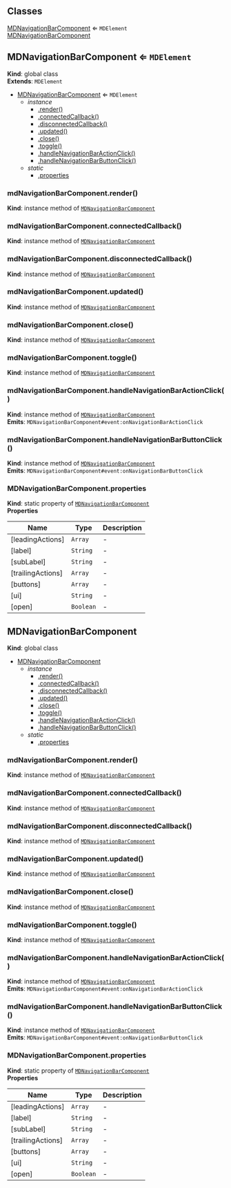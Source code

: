## Classes

<dl>
<dt><a href="#MDNavigationBarComponent">MDNavigationBarComponent</a> ⇐ <code>MDElement</code></dt>
<dd></dd>
<dt><a href="#MDNavigationBarComponent">MDNavigationBarComponent</a></dt>
<dd></dd>
</dl>

<a name="MDNavigationBarComponent"></a>

## MDNavigationBarComponent ⇐ <code>MDElement</code>
**Kind**: global class  
**Extends**: <code>MDElement</code>  

* [MDNavigationBarComponent](#MDNavigationBarComponent) ⇐ <code>MDElement</code>
    * _instance_
        * [.render()](#MDNavigationBarComponent+render)
        * [.connectedCallback()](#MDNavigationBarComponent+connectedCallback)
        * [.disconnectedCallback()](#MDNavigationBarComponent+disconnectedCallback)
        * [.updated()](#MDNavigationBarComponent+updated)
        * [.close()](#MDNavigationBarComponent+close)
        * [.toggle()](#MDNavigationBarComponent+toggle)
        * [.handleNavigationBarActionClick()](#MDNavigationBarComponent+handleNavigationBarActionClick)
        * [.handleNavigationBarButtonClick()](#MDNavigationBarComponent+handleNavigationBarButtonClick)
    * _static_
        * [.properties](#MDNavigationBarComponent.properties)

<a name="MDNavigationBarComponent+render"></a>

### mdNavigationBarComponent.render()
**Kind**: instance method of [<code>MDNavigationBarComponent</code>](#MDNavigationBarComponent)  
<a name="MDNavigationBarComponent+connectedCallback"></a>

### mdNavigationBarComponent.connectedCallback()
**Kind**: instance method of [<code>MDNavigationBarComponent</code>](#MDNavigationBarComponent)  
<a name="MDNavigationBarComponent+disconnectedCallback"></a>

### mdNavigationBarComponent.disconnectedCallback()
**Kind**: instance method of [<code>MDNavigationBarComponent</code>](#MDNavigationBarComponent)  
<a name="MDNavigationBarComponent+updated"></a>

### mdNavigationBarComponent.updated()
**Kind**: instance method of [<code>MDNavigationBarComponent</code>](#MDNavigationBarComponent)  
<a name="MDNavigationBarComponent+close"></a>

### mdNavigationBarComponent.close()
**Kind**: instance method of [<code>MDNavigationBarComponent</code>](#MDNavigationBarComponent)  
<a name="MDNavigationBarComponent+toggle"></a>

### mdNavigationBarComponent.toggle()
**Kind**: instance method of [<code>MDNavigationBarComponent</code>](#MDNavigationBarComponent)  
<a name="MDNavigationBarComponent+handleNavigationBarActionClick"></a>

### mdNavigationBarComponent.handleNavigationBarActionClick()
**Kind**: instance method of [<code>MDNavigationBarComponent</code>](#MDNavigationBarComponent)  
**Emits**: <code>MDNavigationBarComponent#event:onNavigationBarActionClick</code>  
<a name="MDNavigationBarComponent+handleNavigationBarButtonClick"></a>

### mdNavigationBarComponent.handleNavigationBarButtonClick()
**Kind**: instance method of [<code>MDNavigationBarComponent</code>](#MDNavigationBarComponent)  
**Emits**: <code>MDNavigationBarComponent#event:onNavigationBarButtonClick</code>  
<a name="MDNavigationBarComponent.properties"></a>

### MDNavigationBarComponent.properties
**Kind**: static property of [<code>MDNavigationBarComponent</code>](#MDNavigationBarComponent)  
**Properties**

| Name | Type | Description |
| --- | --- | --- |
| [leadingActions] | <code>Array</code> | - |
| [label] | <code>String</code> | - |
| [subLabel] | <code>String</code> | - |
| [trailingActions] | <code>Array</code> | - |
| [buttons] | <code>Array</code> | - |
| [ui] | <code>String</code> | - |
| [open] | <code>Boolean</code> | - |

<a name="MDNavigationBarComponent"></a>

## MDNavigationBarComponent
**Kind**: global class  

* [MDNavigationBarComponent](#MDNavigationBarComponent)
    * _instance_
        * [.render()](#MDNavigationBarComponent+render)
        * [.connectedCallback()](#MDNavigationBarComponent+connectedCallback)
        * [.disconnectedCallback()](#MDNavigationBarComponent+disconnectedCallback)
        * [.updated()](#MDNavigationBarComponent+updated)
        * [.close()](#MDNavigationBarComponent+close)
        * [.toggle()](#MDNavigationBarComponent+toggle)
        * [.handleNavigationBarActionClick()](#MDNavigationBarComponent+handleNavigationBarActionClick)
        * [.handleNavigationBarButtonClick()](#MDNavigationBarComponent+handleNavigationBarButtonClick)
    * _static_
        * [.properties](#MDNavigationBarComponent.properties)

<a name="MDNavigationBarComponent+render"></a>

### mdNavigationBarComponent.render()
**Kind**: instance method of [<code>MDNavigationBarComponent</code>](#MDNavigationBarComponent)  
<a name="MDNavigationBarComponent+connectedCallback"></a>

### mdNavigationBarComponent.connectedCallback()
**Kind**: instance method of [<code>MDNavigationBarComponent</code>](#MDNavigationBarComponent)  
<a name="MDNavigationBarComponent+disconnectedCallback"></a>

### mdNavigationBarComponent.disconnectedCallback()
**Kind**: instance method of [<code>MDNavigationBarComponent</code>](#MDNavigationBarComponent)  
<a name="MDNavigationBarComponent+updated"></a>

### mdNavigationBarComponent.updated()
**Kind**: instance method of [<code>MDNavigationBarComponent</code>](#MDNavigationBarComponent)  
<a name="MDNavigationBarComponent+close"></a>

### mdNavigationBarComponent.close()
**Kind**: instance method of [<code>MDNavigationBarComponent</code>](#MDNavigationBarComponent)  
<a name="MDNavigationBarComponent+toggle"></a>

### mdNavigationBarComponent.toggle()
**Kind**: instance method of [<code>MDNavigationBarComponent</code>](#MDNavigationBarComponent)  
<a name="MDNavigationBarComponent+handleNavigationBarActionClick"></a>

### mdNavigationBarComponent.handleNavigationBarActionClick()
**Kind**: instance method of [<code>MDNavigationBarComponent</code>](#MDNavigationBarComponent)  
**Emits**: <code>MDNavigationBarComponent#event:onNavigationBarActionClick</code>  
<a name="MDNavigationBarComponent+handleNavigationBarButtonClick"></a>

### mdNavigationBarComponent.handleNavigationBarButtonClick()
**Kind**: instance method of [<code>MDNavigationBarComponent</code>](#MDNavigationBarComponent)  
**Emits**: <code>MDNavigationBarComponent#event:onNavigationBarButtonClick</code>  
<a name="MDNavigationBarComponent.properties"></a>

### MDNavigationBarComponent.properties
**Kind**: static property of [<code>MDNavigationBarComponent</code>](#MDNavigationBarComponent)  
**Properties**

| Name | Type | Description |
| --- | --- | --- |
| [leadingActions] | <code>Array</code> | - |
| [label] | <code>String</code> | - |
| [subLabel] | <code>String</code> | - |
| [trailingActions] | <code>Array</code> | - |
| [buttons] | <code>Array</code> | - |
| [ui] | <code>String</code> | - |
| [open] | <code>Boolean</code> | - |

